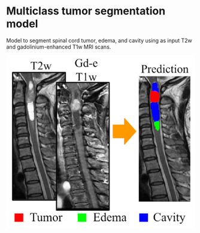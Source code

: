 # Multiclass tumor segmentation model
Model to segment spinal cord tumor, edema, and cavity using as input T2w and gadolinium-enhanced T1w MRI scans.

![Model](model_output.png)
